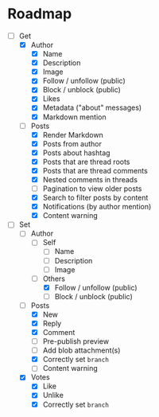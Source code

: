 # Roadmap

- [ ] Get
  - [x] Author
    - [x] Name
    - [x] Description
    - [x] Image
    - [x] Follow / unfollow (public)
    - [x] Block / unblock (public)
    - [x] Likes
    - [x] Metadata ("about" messages)
    - [x] Markdown mention
  - [ ] Posts
    - [x] Render Markdown
    - [x] Posts from author
    - [x] Posts about hashtag
    - [x] Posts that are thread roots
    - [x] Posts that are thread comments
    - [x] Nested comments in threads
    - [ ] Pagination to view older posts
    - [x] Search to filter posts by content
    - [x] Notifications (by author mention)
    - [x] Content warning
- [ ] Set
  - [ ] Author
    - [ ] Self
      - [ ] Name
      - [ ] Description
      - [ ] Image
    - [ ] Others
      - [x] Follow / unfollow (public)
      - [ ] Block / unblock (public)
  - [ ] Posts
    - [x] New
    - [x] Reply
    - [x] Comment
    - [ ] Pre-publish preview
    - [ ] Add blob attachment(s)
    - [x] Correctly set `branch`
    - [ ] Content warning
  - [x] Votes
    - [x] Like
    - [x] Unlike
    - [x] Correctly set `branch`
